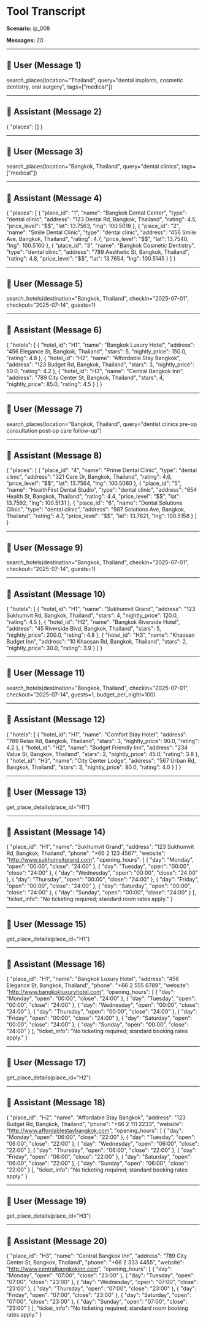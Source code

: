 # Tool Transcript

**Scenario:** ip_008

**Messages:** 20

---

## 👤 User (Message 1)

search\_places(location="Thailand", query="dental implants, cosmetic dentistry, oral surgery", tags=["medical"])

---

## 🤖 Assistant (Message 2)

{
  "places": []
}

---

## 👤 User (Message 3)

search\_places(location="Bangkok, Thailand", query="dental clinics", tags=["medical"])

---

## 🤖 Assistant (Message 4)

{
  "places": [
    {
      "place\_id": "1",
      "name": "Bangkok Dental Center",
      "type": "dental clinic",
      "address": "123 Dental Rd, Bangkok, Thailand",
      "rating": 4.5,
      "price\_level": "$$",
      "lat": 13.7563,
      "lng": 100.5018
    },
    {
      "place\_id": "2",
      "name": "Smile Dental Clinic",
      "type": "dental clinic",
      "address": "456 Smile Ave, Bangkok, Thailand",
      "rating": 4.7,
      "price\_level": "$$",
      "lat": 13.7540,
      "lng": 100.5160
    },
    {
      "place\_id": "3",
      "name": "Bangkok Cosmetic Dentistry",
      "type": "dental clinic",
      "address": "789 Aesthetic St, Bangkok, Thailand",
      "rating": 4.8,
      "price\_level": "$$",
      "lat": 13.7654,
      "lng": 100.5145
    }
  ]
}

---

## 👤 User (Message 5)

search\_hotels(destination="Bangkok, Thailand", checkin="2025-07-01", checkout="2025-07-14", guests=1)

---

## 🤖 Assistant (Message 6)

{
  "hotels": [
    {
      "hotel\_id": "H1",
      "name": "Bangkok Luxury Hotel",
      "address": "456 Elegance St, Bangkok, Thailand",
      "stars": 5,
      "nightly\_price": 150.0,
      "rating": 4.8
    },
    {
      "hotel\_id": "H2",
      "name": "Affordable Stay Bangkok",
      "address": "123 Budget Rd, Bangkok, Thailand",
      "stars": 3,
      "nightly\_price": 50.0,
      "rating": 4.2
    },
    {
      "hotel\_id": "H3",
      "name": "Central Bangkok Inn",
      "address": "789 City Center St, Bangkok, Thailand",
      "stars": 4,
      "nightly\_price": 85.0,
      "rating": 4.5
    }
  ]
}

---

## 👤 User (Message 7)

search\_places(location="Bangkok, Thailand", query="dentist clinics pre-op consultation post-op care follow-up")

---

## 🤖 Assistant (Message 8)

{
  "places": [
    {
      "place\_id": "4",
      "name": "Prime Dental Clinic",
      "type": "dental clinic",
      "address": "321 Care Dr, Bangkok, Thailand",
      "rating": 4.6,
      "price\_level": "$$",
      "lat": 13.7564,
      "lng": 100.5080
    },
    {
      "place\_id": "5",
      "name": "HealthFirst Dental Studio",
      "type": "dental clinic",
      "address": "654 Health St, Bangkok, Thailand",
      "rating": 4.4,
      "price\_level": "$$",
      "lat": 13.7592,
      "lng": 100.5131
    },
    {
      "place\_id": "6",
      "name": "Dental Solutions Clinic",
      "type": "dental clinic",
      "address": "987 Solutions Ave, Bangkok, Thailand",
      "rating": 4.7,
      "price\_level": "$$",
      "lat": 13.7621,
      "lng": 100.5158
    }
  ]
}

---

## 👤 User (Message 9)

search\_hotels(destination="Bangkok, Thailand", checkin="2025-07-01", checkout="2025-07-14", guests=1)

---

## 🤖 Assistant (Message 10)

{
  "hotels": [
    {
      "hotel\_id": "H1",
      "name": "Sukhumvit Grand",
      "address": "123 Sukhumvit Rd, Bangkok, Thailand",
      "stars": 4,
      "nightly\_price": 120.0,
      "rating": 4.5
    },
    {
      "hotel\_id": "H2",
      "name": "Bangkok Riverside Hotel",
      "address": "45 Riverside Blvd, Bangkok, Thailand",
      "stars": 5,
      "nightly\_price": 200.0,
      "rating": 4.8
    },
    {
      "hotel\_id": "H3",
      "name": "Khaosan Budget Inn",
      "address": "10 Khaosan Rd, Bangkok, Thailand",
      "stars": 2,
      "nightly\_price": 30.0,
      "rating": 3.9
    }
  ]
}

---

## 👤 User (Message 11)

search\_hotels(destination="Bangkok, Thailand", checkin="2025-07-01", checkout="2025-07-14", guests=1, budget\_per\_night=100)

---

## 🤖 Assistant (Message 12)

{
  "hotels": [
    {
      "hotel\_id": "H1",
      "name": "Comfort Stay Hotel",
      "address": "789 Relax Rd, Bangkok, Thailand",
      "stars": 3,
      "nightly\_price": 90.0,
      "rating": 4.2
    },
    {
      "hotel\_id": "H2",
      "name": "Budget Friendly Inn",
      "address": "234 Value St, Bangkok, Thailand",
      "stars": 2,
      "nightly\_price": 45.0,
      "rating": 3.8
    },
    {
      "hotel\_id": "H3",
      "name": "City Center Lodge",
      "address": "567 Urban Rd, Bangkok, Thailand",
      "stars": 3,
      "nightly\_price": 80.0,
      "rating": 4.0
    }
  ]
}

---

## 👤 User (Message 13)

get\_place\_details(place\_id="H1")

---

## 🤖 Assistant (Message 14)

{
  "place\_id": "H1",
  "name": "Sukhumvit Grand",
  "address": "123 Sukhumvit Rd, Bangkok, Thailand",
  "phone": "+66 2 123 4567",
  "website": "http://www.sukhumvitgrand.com",
  "opening\_hours": [
    {
      "day": "Monday",
      "open": "00:00",
      "close": "24:00"
    },
    {
      "day": "Tuesday",
      "open": "00:00",
      "close": "24:00"
    },
    {
      "day": "Wednesday",
      "open": "00:00",
      "close": "24:00"
    },
    {
      "day": "Thursday",
      "open": "00:00",
      "close": "24:00"
    },
    {
      "day": "Friday",
      "open": "00:00",
      "close": "24:00"
    },
    {
      "day": "Saturday",
      "open": "00:00",
      "close": "24:00"
    },
    {
      "day": "Sunday",
      "open": "00:00",
      "close": "24:00"
    }
  ],
  "ticket\_info": "No ticketing required; standard room rates apply."
}

---

## 👤 User (Message 15)

get\_place\_details(place\_id="H1")

---

## 🤖 Assistant (Message 16)

{
  "place\_id": "H1",
  "name": "Bangkok Luxury Hotel",
  "address": "456 Elegance St, Bangkok, Thailand",
  "phone": "+66 2 555 6789",
  "website": "http://www.bangkokluxuryhotel.com",
  "opening\_hours": [
    {
      "day": "Monday",
      "open": "00:00",
      "close": "24:00"
    },
    {
      "day": "Tuesday",
      "open": "00:00",
      "close": "24:00"
    },
    {
      "day": "Wednesday",
      "open": "00:00",
      "close": "24:00"
    },
    {
      "day": "Thursday",
      "open": "00:00",
      "close": "24:00"
    },
    {
      "day": "Friday",
      "open": "00:00",
      "close": "24:00"
    },
    {
      "day": "Saturday",
      "open": "00:00",
      "close": "24:00"
    },
    {
      "day": "Sunday",
      "open": "00:00",
      "close": "24:00"
    }
  ],
  "ticket\_info": "No ticketing required; standard booking rates apply."
}

---

## 👤 User (Message 17)

get\_place\_details(place\_id="H2")

---

## 🤖 Assistant (Message 18)

{
  "place\_id": "H2",
  "name": "Affordable Stay Bangkok",
  "address": "123 Budget Rd, Bangkok, Thailand",
  "phone": "+66 2 111 2233",
  "website": "http://www.affordablestaybangkok.com",
  "opening\_hours": [
    {
      "day": "Monday",
      "open": "06:00",
      "close": "22:00"
    },
    {
      "day": "Tuesday",
      "open": "06:00",
      "close": "22:00"
    },
    {
      "day": "Wednesday",
      "open": "06:00",
      "close": "22:00"
    },
    {
      "day": "Thursday",
      "open": "06:00",
      "close": "22:00"
    },
    {
      "day": "Friday",
      "open": "06:00",
      "close": "22:00"
    },
    {
      "day": "Saturday",
      "open": "06:00",
      "close": "22:00"
    },
    {
      "day": "Sunday",
      "open": "06:00",
      "close": "22:00"
    }
  ],
  "ticket\_info": "No ticketing required; standard booking rates apply."
}

---

## 👤 User (Message 19)

get\_place\_details(place\_id="H3")

---

## 🤖 Assistant (Message 20)

{
  "place\_id": "H3",
  "name": "Central Bangkok Inn",
  "address": "789 City Center St, Bangkok, Thailand",
  "phone": "+66 2 333 4455",
  "website": "http://www.centralbangkokinn.com",
  "opening\_hours": [
    {
      "day": "Monday",
      "open": "07:00",
      "close": "23:00"
    },
    {
      "day": "Tuesday",
      "open": "07:00",
      "close": "23:00"
    },
    {
      "day": "Wednesday",
      "open": "07:00",
      "close": "23:00"
    },
    {
      "day": "Thursday",
      "open": "07:00",
      "close": "23:00"
    },
    {
      "day": "Friday",
      "open": "07:00",
      "close": "23:00"
    },
    {
      "day": "Saturday",
      "open": "07:00",
      "close": "23:00"
    },
    {
      "day": "Sunday",
      "open": "07:00",
      "close": "23:00"
    }
  ],
  "ticket\_info": "No ticketing required; standard room booking rates apply."
}

